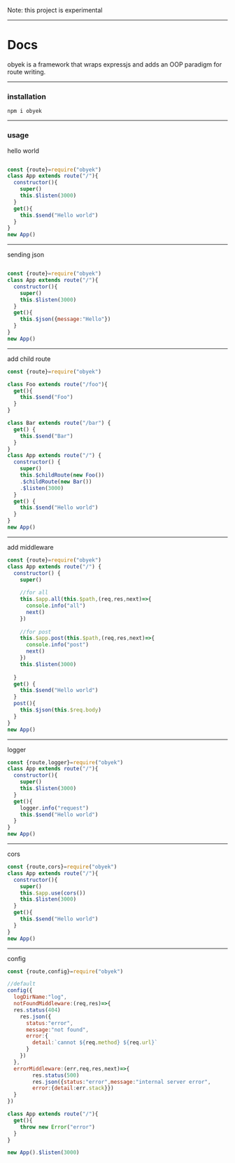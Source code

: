  Note: this project is experimental
___
# Docs

obyek is a framework that wraps expressjs and adds an OOP paradigm for route writing.
___
### installation
```
npm i obyek
```
___
### usage

hello world
```javascript

const {route}=require("obyek")
class App extends route("/"){
  constructor(){
    super()
    this.$listen(3000)
  }
  get(){
    this.$send("Hello world")
  }
}
new App()
```
___
sending json
```javascript

const {route}=require("obyek")
class App extends route("/"){
  constructor(){
    super()
    this.$listen(3000)
  }
  get(){
    this.$json({message:"Hello"})
  }
}
new App()
```

___
add child route
```javascript
const {route}=require("obyek")

class Foo extends route("/foo"){
  get(){
    this.$send("Foo")
  }
}

class Bar extends route("/bar") {
  get() {
    this.$send("Bar")
  }
}
class App extends route("/") {
  constructor() {
    super()
    this.$childRoute(new Foo())
    .$childRoute(new Bar())
    .$listen(3000)
  }
  get() {
    this.$send("Hello world")
  }
}
new App()
```
___
add middleware

```javascript
const {route}=require("obyek")
class App extends route("/") {
  constructor() {
    super()
    
    //for all 
    this.$app.all(this.$path,(req,res,next)=>{
      console.info("all")
      next()
    })
    
    //for post
    this.$app.post(this.$path,(req,res,next)=>{
      console.info("post")
      next()
    })
    this.$listen(3000)
    
  }
  get() {
    this.$send("Hello world")
  }
  post(){
    this.$json(this.$req.body)
  }
}
new App()
```
___
logger

```javascript
const {route,logger}=require("obyek")
class App extends route("/"){
  constructor(){
    super()
    this.$listen(3000)
  }
  get(){
    logger.info("request")
    this.$send("Hello world")
  }
}
new App()
```

___
cors
```javascript
const {route,cors}=require("obyek")
class App extends route("/"){
  constructor(){
    super()
    this.$app.use(cors())
    this.$listen(3000)
  }
  get(){
    this.$send("Hello world")
  }
}
new App()
```
___
config

```javascript
const {route,config}=require("obyek")

//default
config({
  logDirName:"log",
  notFoundMiddleware:(req,res)=>{
  res.status(404)
    res.json({
      status:"error",
      message:"not found",
      error:{
        detail:`cannot ${req.method} ${req.url}`
      }
    })
  },
  errorMiddleware:(err,req,res,next)=>{
        res.status(500)
        res.json({status:"error",message:"internal server error",
        error:{detail:err.stack}})
  }
})

class App extends route("/"){
  get(){
    throw new Error("error")
  }
}

new App().$listen(3000)
```
